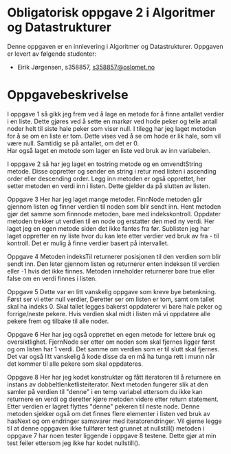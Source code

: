 # Obligatorisk oppgave 2 i Algoritmer og Datastrukturer

Denne oppgaven er en innlevering i Algoritmer og Datastrukturer. 
Oppgaven er levert av følgende studenter:
* Eirik Jørgensen, s358857, s358857@oslomet.no


# Oppgavebeskrivelse

I oppgave 1 så gikk jeg frem ved å lage en metode for å finne antallet verdier i en liste. Dette gjøres ved å sette en markør ved hode peker og telle antall noder helt til siste hale peker som viser null. 
I tilegg har jeg laget metoden for å se om en liste er tom. Dette vises ved å se om hode er lik hale, som vil være null. Samtidig se på antallet, om det er 0.  
Har også laget en metode som lager en liste ved bruk av inn variabelen. 

I oppgave 2 så har jeg laget en tostring metode og en omvendtString metode. Disse oppretter og sender en string i retur med listen i ascending order eller descending order. 
Legg inn metoden er også opprettet, her setter metoden en verdi inn i listen. Dette gjelder da på slutten av listen. 

Oppgave 3 
Her har jeg laget mange metoder. FinnNode metoden går gjennom listen og finner verdien til noden som blir sendt inn. Hent metoden gjør det samme som finnnode metoden, bare med indekskontroll. Oppdater metoden trekker ut verdien til en node og erstatter den med ny verdi. Her laget jeg en egen metode siden det ikke fantes fra før. 
Sublisten jeg har laget oppretter en ny liste hvor du kan lete etter verdier ved bruk av fra - til kontroll. Det er mulig å finne verdier basert på intervallet. 

Oppgave 4 
Metoden indeksTil returnerer posisjonen til den verdien som blir sendt inn. Den leter gjennom listen og returnerer enten indeksen til verdien eller -1 hvis det ikke finnes. Metoden inneholder returnerer bare true eller false om en verdi finnes i listen. 

Oppgave 5
Dette var en litt vanskelig oppgave som kreve bye betenkning. Først ser vi etter null verdier, Deretter ser om listen er tom, samt om tallet skal ha indeks 0. Skal tallet legges bakerst oppdaterer vi bare hale peker og forrige/neste pekere. Hvis verdien skal midt i listen må vi oppdatere alle pekere frem og tilbake til alle noder. 

Oppgave 6
Her har jeg også opprettet en egen metode for lettere bruk og oversiktlighet. FjernNode ser etter om noden som skal fjernes ligger først og om listen har 1 verdi. Det samme om verdien som er til slutt skal fjernes. Det var også litt vanskelig å kode disse da en må ha tunga rett i munn når det kommer til alle pekere som skal oppdateres. 

Oppgave 8
Her har jeg kodet konstruktør og fått iteratoren til å returnere en instans av dobbeltlenketlisteiterator. 
Next metoden fungerer slik at den samler på verdien til "denne" i en temp variabel ettersom du ikke kan returnere en verdi og deretter kjøre metoden videre etter return statement. Etter verdien er lagret flyttes "denne" pekeren til neste node. Denne metoden sjekker også om det finnes flere elementer i listen ved bruk av hasNext og om endringer samsvarer med iteratorendringer. 
Vil gjerne legge til at denne oppgaven ikke fullfører test grunnet at nullstill() metoden i oppgave 7 har noen tester liggende i oppgave 8 testene. 
Dette gjør at min test feiler ettersom jeg ikke har kodet nullstill(). 